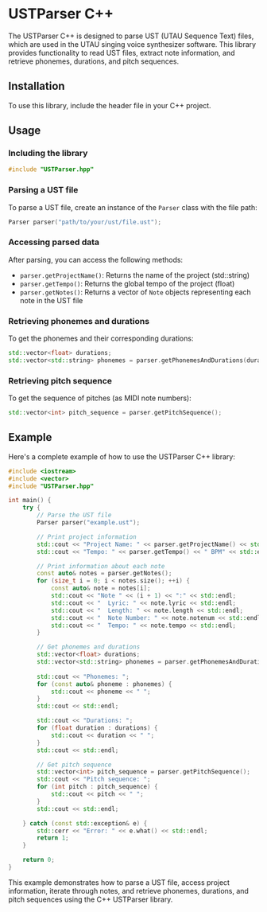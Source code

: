 # USTParser C++

The USTParser C++ is designed to parse UST (UTAU Sequence Text) files, which are used in the UTAU singing voice synthesizer software. This library provides functionality to read UST files, extract note information, and retrieve phonemes, durations, and pitch sequences.

## Installation

To use this library, include the header file in your C++ project.

## Usage

### Including the library

```cpp
#include "USTParser.hpp"
```

### Parsing a UST file

To parse a UST file, create an instance of the `Parser` class with the file path:

```cpp
Parser parser("path/to/your/ust/file.ust");
```

### Accessing parsed data

After parsing, you can access the following methods:

- `parser.getProjectName()`: Returns the name of the project (std::string)
- `parser.getTempo()`: Returns the global tempo of the project (float)
- `parser.getNotes()`: Returns a vector of `Note` objects representing each note in the UST file

### Retrieving phonemes and durations

To get the phonemes and their corresponding durations:

```cpp
std::vector<float> durations;
std::vector<std::string> phonemes = parser.getPhonemesAndDurations(durations);
```

### Retrieving pitch sequence

To get the sequence of pitches (as MIDI note numbers):

```cpp
std::vector<int> pitch_sequence = parser.getPitchSequence();
```

## Example

Here's a complete example of how to use the USTParser C++ library:

```cpp
#include <iostream>
#include <vector>
#include "USTParser.hpp"

int main() {
    try {
        // Parse the UST file
        Parser parser("example.ust");

        // Print project information
        std::cout << "Project Name: " << parser.getProjectName() << std::endl;
        std::cout << "Tempo: " << parser.getTempo() << " BPM" << std::endl;

        // Print information about each note
        const auto& notes = parser.getNotes();
        for (size_t i = 0; i < notes.size(); ++i) {
            const auto& note = notes[i];
            std::cout << "Note " << (i + 1) << ":" << std::endl;
            std::cout << "  Lyric: " << note.lyric << std::endl;
            std::cout << "  Length: " << note.length << std::endl;
            std::cout << "  Note Number: " << note.notenum << std::endl;
            std::cout << "  Tempo: " << note.tempo << std::endl;
        }

        // Get phonemes and durations
        std::vector<float> durations;
        std::vector<std::string> phonemes = parser.getPhonemesAndDurations(durations);
        
        std::cout << "Phonemes: ";
        for (const auto& phoneme : phonemes) {
            std::cout << phoneme << " ";
        }
        std::cout << std::endl;

        std::cout << "Durations: ";
        for (float duration : durations) {
            std::cout << duration << " ";
        }
        std::cout << std::endl;

        // Get pitch sequence
        std::vector<int> pitch_sequence = parser.getPitchSequence();
        std::cout << "Pitch sequence: ";
        for (int pitch : pitch_sequence) {
            std::cout << pitch << " ";
        }
        std::cout << std::endl;

    } catch (const std::exception& e) {
        std::cerr << "Error: " << e.what() << std::endl;
        return 1;
    }

    return 0;
}
```

This example demonstrates how to parse a UST file, access project information, iterate through notes, and retrieve phonemes, durations, and pitch sequences using the C++ USTParser library.
